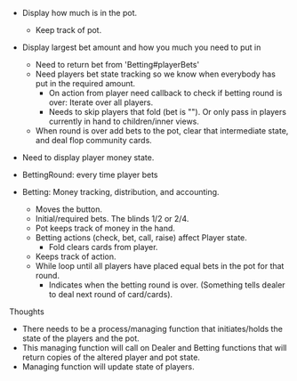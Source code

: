 - Display how much is in the pot.
  - Keep track of pot.
- Display largest bet amount and how you much you need to put in
  - Need to return bet from 'Betting#playerBets'
  - Need players bet state tracking so we know when everybody has put in the required amount.
    - On action from player need callback to check if betting round is over: Iterate over all players.
    - Needs to skip players that fold (bet is "").  Or only pass in players currently in hand to children/inner views.
  - When round is over add bets to the pot, clear that intermediate state, and deal flop community cards.


- Need to display player money state.
- BettingRound: every time player bets

- Betting: Money tracking, distribution, and accounting.
  - Moves the button.
  - Initial/required bets.  The blinds 1/2 or 2/4.
  - Pot keeps track of money in the hand.
  - Betting actions (check, bet, call, raise) affect Player state.
    - Fold clears cards from player.
  - Keeps track of action.
  - While loop until all players have placed equal bets in the pot for that round.
    - Indicates when the betting round is over.  (Something tells dealer to deal next round of card/cards).



Thoughts
- There needs to be a process/managing function that initiates/holds the state of the players and the pot.
- This managing function will call on Dealer and Betting functions that will return copies of the altered player and pot state.
- Managing function will update state of players.

